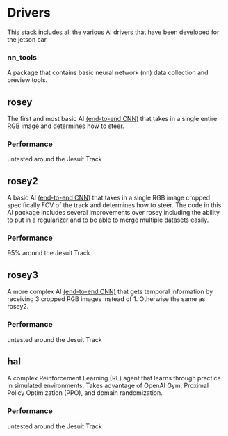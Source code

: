 # Drivers

This stack includes all the various AI drivers that have been developed for the jetson car.

### nn_tools
A package that contains basic neural network (nn) data collection and preview tools.

## rosey
The first and most basic AI [(end-to-end CNN)](https://arxiv.org/abs/1604.07316) that takes in a single entire RGB image and determines how to steer.

### Performance
untested around the Jesuit Track

## rosey2
A basic AI [(end-to-end CNN)](https://arxiv.org/abs/1604.07316) that takes in a single RGB image cropped specifically FOV of the track and determines how to steer. The code in this AI package includes several improvements over rosey including the ability to put in a regularizer and to be able to merge multiple datasets easily.

### Performance
95% around the Jesuit Track

## rosey3
A more complex AI [(end-to-end CNN)](https://arxiv.org/abs/1604.07316) that gets temporal information by receiving 3 cropped RGB images instead of 1. Otherwise the same as rosey2.

### Performance
untested around the Jesuit Track

## hal
A complex Reinforcement Learning (RL) agent that learns through practice in simulated environments. Takes advantage of OpenAI Gym, Proximal Policy Optimization (PPO), and domain randomization.

### Performance
untested around the Jesuit Track
